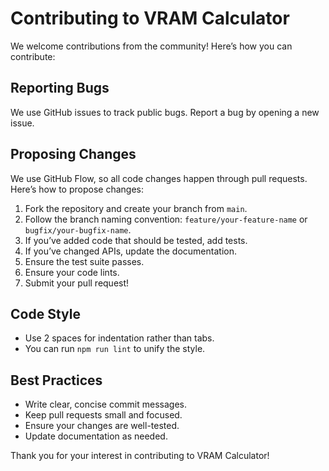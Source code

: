 # Contributing to VRAM Calculator

We welcome contributions from the community! Here’s how you can contribute:

## Reporting Bugs

We use GitHub issues to track public bugs. Report a bug by opening a new issue.

## Proposing Changes

We use GitHub Flow, so all code changes happen through pull requests. Here’s how to propose changes:

1. Fork the repository and create your branch from `main`.
2. Follow the branch naming convention: `feature/your-feature-name` or `bugfix/your-bugfix-name`.
3. If you’ve added code that should be tested, add tests.
4. If you’ve changed APIs, update the documentation.
5. Ensure the test suite passes.
6. Ensure your code lints.
7. Submit your pull request!

## Code Style

- Use 2 spaces for indentation rather than tabs.
- You can run `npm run lint` to unify the style.

## Best Practices

- Write clear, concise commit messages.
- Keep pull requests small and focused.
- Ensure your changes are well-tested.
- Update documentation as needed.

Thank you for your interest in contributing to VRAM Calculator!

